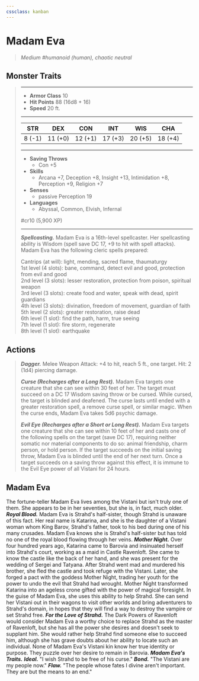 ```yaml
---
cssclass: kanban
---
```


# Madam Eva
>*Medium #humanoid (human), chaotic neutral*
## Monster Traits
>___
>- **Armor Class** 10
>- **Hit Points** 88 (16d8 + 16)
>- **Speed** 20 ft.
>___
>|STR|DEX|CON|INT|WIS|CHA|
>|:---:|:---:|:---:|:---:|:---:|:---:|
>|8 (-1)|11 (+0)|12 (+1)|17 (+3)|20 (+5)|18 (+4)|
>___
>- **Saving Throws**
>	 - Con +5
>- **Skills**
>	 - Arcana +7, Deception +8, Insight +13, Intimidation +8, Perception +9, Religion +7
>- **Senses**
>	 - passive Perception 19
>- **Languages**
>	 - Abyssal, Common, Elvish, Infernal
>
> #cr10 (5,900 XP)
>___
>***Spellcasting.*** Madam Eva is a 16th-level spellcaster. Her spellcasting ability is Wisdom (spell save DC 17, +9 to hit with spell attacks). Madam Eva has the following cleric spells prepared:  
>
>Cantrips (at will): light, mending, sacred flame, thaumaturgy  
>1st level (4 slots): bane, command, detect evil and good, protection from evil and good  
>2nd level (3 slots): lesser restoration, protection from poison, spiritual weapon  
>3rd level (3 slots): create food and water, speak with dead, spirit guardians  
>4th level (3 slots): divination, freedom of movement, guardian of faith  
>5th level (2 slots): greater restoration, raise dead  
>6th level (1 slot): find the path, harm, true seeing  
>7th level (1 slot): fire storm, regenerate  
>8th level (1 slot): earthquake  
>
## Actions
>***Dagger.*** Melee Weapon Attack: +4 to hit, reach 5 ft., one target. Hit: 2 (1d4) piercing damage.  
>
>***Curse (Recharges after a Long Rest).*** Madam Eva targets one creature that she can see within 30 feet of her. The target must succeed on a DC 17 Wisdom saving throw or be cursed. While cursed, the target is blinded and deafened. The curse lasts until ended with a greater restoration spell, a remove curse spell, or similar magic. When the curse ends, Madam Eva takes 5d6 psychic damage.  
>
>***Evil Eye (Recharges after a Short or Long Rest).*** Madam Eva targets one creature that she can see within 10 feet of her and casts one of the following spells on the target (save DC 17), requiring neither somatic nor material components to do so: animal friendship, charm person, or hold person. If the target succeeds on the initial saving throw, Madam Eva is blinded until the end of her next turn. Once a target succeeds on a saving throw against this effect, it is immune to the Evil Eye power of all Vistani for 24 hours.
## Madam Eva
The fortune-teller Madam Eva lives among the Vistani but isn't truly one of them. She appears to be in her seventies, but she is, in fact, much older.
***Royal Blood.*** Madam Eva is Strahd's half-sister, though Strahd is unaware of this fact. Her real name is Katarina, and she is the daughter of a Vistani woman whom King Barov, Strahd's father, took to his bed during one of his many crusades. Madam Eva knows she is Strahd's half-sister but has told no one of the royal blood flowing through her veins.
***Mother Night.*** Over four hundred years ago, Katarina came to Barovia and insinuated herself into Strahd's court, working as a maid in Castle Ravenloft. She came to know the castle like the back of her hand, and she was present for the wedding of Sergei and Tatyana. After Strahd went mad and murdered his brother, she fled the castle and took refuge with the Vistani. Later, she forged a pact with the goddess Mother Night, trading her youth for the power to undo the evil that Strahd had wrought. Mother Night transformed Katarina into an ageless crone gifted with the power of magical foresight. In the guise of Madam Eva, she uses this ability to help Strahd. She can send her Vistani out in their wagons to visit other worlds and bring adventurers to Strahd's domain, in hopes that they will find a way to destroy the vampire or set Strahd free.
***For the Love of Strahd.*** The Dark Powers of Ravenloft would consider Madam Eva a worthy choice to replace Strahd as the master of Ravenloft, but she has all the power she desires and doesn't seek to supplant him. She would rather help Strahd find someone else to succeed him, although she has grave doubts about her ability to locate such an individual.
None of Madam Eva's Vistani kin know her true identity or purpose. They puzzle over her desire to remain in Barovia.
***Madam Eva's Traits.*** ***Ideal.*** "I wish Strahd to be free of his curse."
***Bond.*** "The Vistani are my people now."
***Flaw.*** "The people whose fates I divine aren't important. They are but the means to an end."
